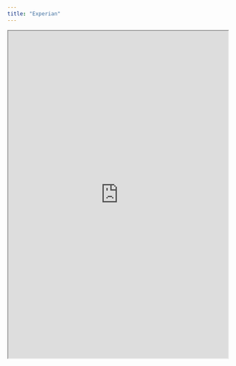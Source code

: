 ```yaml
---
title: "Experian"
---
```



<iframe height="750" width="100%" src="https://ewelton.github.io/ktest/wiki.html#Experian"></iframe>
